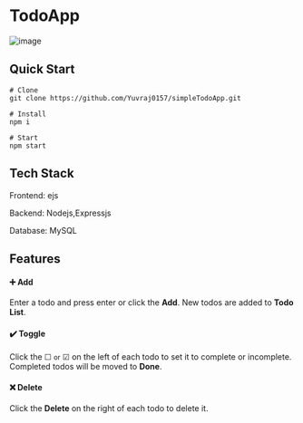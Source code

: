 # TodoApp

![image](https://github.com/Yuvraj0157/simpleTodoApp/assets/82658229/8a211b76-0fb0-4162-aa46-386ed580b613)


## Quick Start
```
# Clone
git clone https://github.com/Yuvraj0157/simpleTodoApp.git

# Install
npm i

# Start
npm start
```

## Tech Stack
Frontend: ejs

Backend: Nodejs,Expressjs

Database: MySQL


## Features
#### ➕ Add
Enter a todo and press enter or click the **Add**. New todos are added to **Todo List**.

#### ✔️ Toggle
Click the ☐ <small>or</small> ☑ on the left of each todo to set it to complete or incomplete. Completed todos will be moved to **Done**.

#### ❌ Delete
Click the **Delete** on the right of each todo to delete it.
